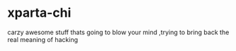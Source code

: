 xparta-chi
==========

carzy awesome stuff thats going to blow your mind ,trying to bring back the real meaning of hacking
